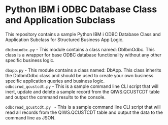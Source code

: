# Python IBM i ODBC Database Class and Application Subclass
This repository contains a sample Python IBM i ODBC Database Class and Application Subclass for Structured Business App Logic.

```dbibmiodbc.py``` - This module contains a class named: DbIbmOdbc. This class is a wrapper for base ODBC database functionality without any other specific business logic. 
  
```dbapp.py``` - This module contains a class named: DbApp. This class inherits the DbIbmOdbc class and  should be used to create your own business specific application queries and business logic.       
```odbccrud_qcustcdt.py``` - This is a sample command line CLI script that will inert, update and delete a sample record from the QIWS.QCUSTCDT table and output the command results to the console.  

```odbcread_qcustcdt.py ``` - This is a sample command line CLI script that will read all records from the QIWS.QCUSTCDT table and output the data to the command line as JSON.  
